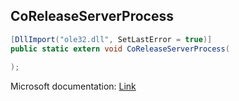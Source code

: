 ## CoReleaseServerProcess

```csharp
[DllImport("ole32.dll", SetLastError = true)]
public static extern void CoReleaseServerProcess(
   
);
```

Microsoft documentation: [Link](https://docs.microsoft.com/en-us/windows/win32/api/combaseapi/nf-combaseapi-coreleaseserverprocess)
